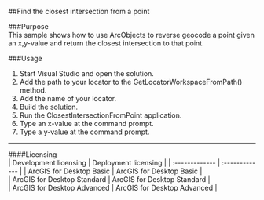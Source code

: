 ##Find the closest intersection from a point

###Purpose  
This sample shows how to use ArcObjects to reverse geocode a point given an x,y-value and return the closest intersection to that point.  


###Usage
1. Start Visual Studio and open the solution.  
1. Add the path to your locator to the GetLocatorWorkspaceFromPath() method.  
1. Add the name of your locator.  
1. Build the solution.  
1. Run the ClosestIntersectionFromPoint application.  
1. Type an x-value at the command prompt.  
1. Type a y-value at the command prompt.  









---------------------------------

####Licensing  
| Development licensing | Deployment licensing | 
| :------------- | :------------- | 
| ArcGIS for Desktop Basic | ArcGIS for Desktop Basic |  
| ArcGIS for Desktop Standard | ArcGIS for Desktop Standard |  
| ArcGIS for Desktop Advanced | ArcGIS for Desktop Advanced |  


